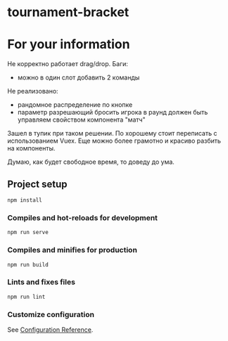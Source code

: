# tournament-bracket

# For your information
Не корректно работает drag/drop. 
Баги:
 - можно в один слот добавить 2 команды

Не реализовано:
 - рандомное распределение по кнопке
 - параметр разрешающий бросить игрока в раунд должен быть управляем свойством компонента "матч"

Зашел в тупик при таком решении.
По хорошему стоит переписать с использованием Vuex. Еще можно более грамотно и красиво разбить на компоненты.

Думаю, как будет свободное время, то доведу до ума.

## Project setup
```
npm install
```

### Compiles and hot-reloads for development
```
npm run serve
```

### Compiles and minifies for production
```
npm run build
```

### Lints and fixes files
```
npm run lint
```

### Customize configuration
See [Configuration Reference](https://cli.vuejs.org/config/).
